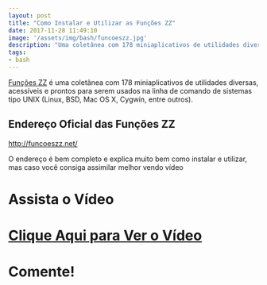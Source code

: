 ```yaml
---
layout: post
title: "Como Instalar e Utilizar as Funções ZZ"
date: 2017-11-28 11:49:10
image: '/assets/img/bash/funcoeszz.jpg'
description: "Uma coletânea com 178 miniaplicativos de utilidades diversas, acessíveis e prontos para serem via linha de comando."
tags:
- bash
---
```


[Funções ZZ](http://funcoeszz.net/) é uma coletânea com 178 miniaplicativos de utilidades diversas, acessíveis e prontos para serem usados na linha de comando de sistemas tipo UNIX (Linux, BSD, Mac OS X, Cygwin, entre outros).

## Endereço Oficial das Funções ZZ
<http://funcoeszz.net/>

O endereço é bem completo e explica muito bem como instalar e utilizar, mas caso você consiga assimilar melhor vendo vídeo

# Assista o Vídeo

# [Clique Aqui para Ver o Vídeo](https://www.youtube.com/watch?v=X3CqHA6QD-s)



# Comente!

<script async src="https://pagead2.googlesyndication.com/pagead/js/adsbygoogle.js"></script>

<!-- Informat -->
<ins class="adsbygoogle"
 style="display:block"
 data-ad-client="ca-pub-2838251107855362"
 data-ad-slot="2327980059"
 data-ad-format="auto"
 data-full-width-responsive="true"></ins>

<script>
(adsbygoogle = window.adsbygoogle || []).push({});
</script>



